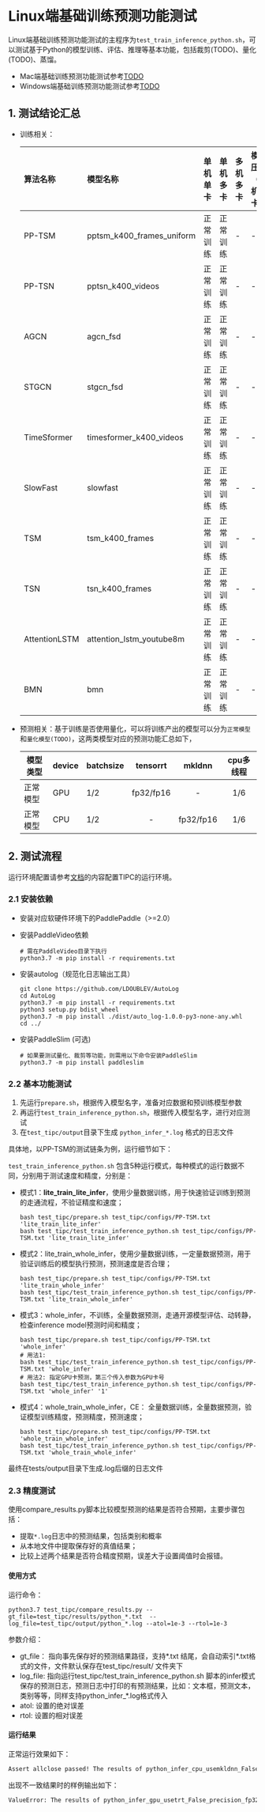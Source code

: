 # Linux端基础训练预测功能测试

Linux端基础训练预测功能测试的主程序为`test_train_inference_python.sh`，可以测试基于Python的模型训练、评估、推理等基本功能，包括裁剪(TODO)、量化(TODO)、蒸馏。

- Mac端基础训练预测功能测试参考[TODO]()
- Windows端基础训练预测功能测试参考[TODO]()

## 1. 测试结论汇总

- 训练相关：

    | 算法名称 | 模型名称 | 单机单卡 | 单机多卡 | 多机多卡 | 模型压缩（单机多卡） |
    |  :----  |   :----  |    :----  |  :----   |  :----   |  :----   |
    |  PP-TSM  | pptsm_k400_frames_uniform | 正常训练 | 正常训练 | - | - |
    |  PP-TSN  | pptsn_k400_videos | 正常训练 | 正常训练 | - | - |
    |  AGCN  | agcn_fsd | 正常训练 | 正常训练 | - | - |
    |  STGCN  | stgcn_fsd | 正常训练 | 正常训练 | - | - |
    |  TimeSformer  | timesformer_k400_videos | 正常训练 | 正常训练 | - | - |
    |  SlowFast  | slowfast | 正常训练 | 正常训练 | - | - |
    |  TSM  | tsm_k400_frames | 正常训练 | 正常训练 | - | - |
    |  TSN  | tsn_k400_frames | 正常训练 | 正常训练 | - | - |
    |  AttentionLSTM  | attention_lstm_youtube8m | 正常训练 | 正常训练 | - | - |
    |  BMN  | bmn | 正常训练 | 正常训练 | - | - |


- 预测相关：基于训练是否使用量化，可以将训练产出的模型可以分为`正常模型`和`量化模型(TODO)`，这两类模型对应的预测功能汇总如下，

    | 模型类型 |device | batchsize | tensorrt | mkldnn | cpu多线程 |
    |  ----   |  ---- |   ----   |  :----:  |   :----:   |  :----:  |
    | 正常模型 | GPU | 1/2 | fp32/fp16 | - | 1/6 |
    | 正常模型 | CPU | 1/2 | - | fp32/fp16 | 1/6 |


## 2. 测试流程

运行环境配置请参考[文档](./install.md)的内容配置TIPC的运行环境。

### 2.1 安装依赖
- 安装对应软硬件环境下的PaddlePaddle（>=2.0）

- 安装PaddleVideo依赖
    ```
    # 需在PaddleVideo目录下执行
    python3.7 -m pip install -r requirements.txt
    ```
- 安装autolog（规范化日志输出工具）
    ```
    git clone https://github.com/LDOUBLEV/AutoLog
    cd AutoLog
    python3.7 -m pip install -r requirements.txt
    python3 setup.py bdist_wheel
    python3.7 -m pip install ./dist/auto_log-1.0.0-py3-none-any.whl
    cd ../
    ```
- 安装PaddleSlim (可选)
   ```
   # 如果要测试量化、裁剪等功能，则需用以下命令安装PaddleSlim
   python3.7 -m pip install paddleslim
   ```


### 2.2 基本功能测试
1. 先运行`prepare.sh`，根据传入模型名字，准备对应数据和预训练模型参数
2. 再运行`test_train_inference_python.sh`，根据传入模型名字，进行对应测试
3. 在`test_tipc/output`目录下生成 `python_infer_*.log` 格式的日志文件

具体地，以PP-TSM的测试链条为例，运行细节如下：

`test_train_inference_python.sh` 包含5种运行模式，每种模式的运行数据不同，分别用于测试速度和精度，分别是：

- 模式1：**lite_train_lite_infer**，使用少量数据训练，用于快速验证训练到预测的走通流程，不验证精度和速度；
    ```shell
    bash test_tipc/prepare.sh test_tipc/configs/PP-TSM.txt 'lite_train_lite_infer'
    bash test_tipc/test_train_inference_python.sh test_tipc/configs/PP-TSM.txt 'lite_train_lite_infer'
    ```

- 模式2：lite_train_whole_infer，使用少量数据训练，一定量数据预测，用于验证训练后的模型执行预测，预测速度是否合理；
    ```shell
    bash test_tipc/prepare.sh test_tipc/configs/PP-TSM.txt  'lite_train_whole_infer'
    bash test_tipc/test_train_inference_python.sh test_tipc/configs/PP-TSM.txt 'lite_train_whole_infer'
    ```

- 模式3：whole_infer，不训练，全量数据预测，走通开源模型评估、动转静，检查inference model预测时间和精度；
    ```shell
    bash test_tipc/prepare.sh test_tipc/configs/PP-TSM.txt 'whole_infer'
    # 用法1:
    bash test_tipc/test_train_inference_python.sh test_tipc/configs/PP-TSM.txt 'whole_infer'
    # 用法2: 指定GPU卡预测，第三个传入参数为GPU卡号
    bash test_tipc/test_train_inference_python.sh test_tipc/configs/PP-TSM.txt 'whole_infer' '1'
    ```

- 模式4：whole_train_whole_infer，CE： 全量数据训练，全量数据预测，验证模型训练精度，预测精度，预测速度；
    ```shell
    bash test_tipc/prepare.sh test_tipc/configs/PP-TSM.txt 'whole_train_whole_infer'
    bash test_tipc/test_train_inference_python.sh test_tipc/configs/PP-TSM.txt 'whole_train_whole_infer'
    ```


最终在tests/output目录下生成.log后缀的日志文件


### 2.3 精度测试

使用compare_results.py脚本比较模型预测的结果是否符合预期，主要步骤包括：
- 提取`*.log`日志中的预测结果，包括类别和概率
- 从本地文件中提取保存好的真值结果；
- 比较上述两个结果是否符合精度预期，误差大于设置阈值时会报错。

#### 使用方式
运行命令：
```shell
python3.7 test_tipc/compare_results.py --gt_file=test_tipc/results/python_*.txt  --log_file=test_tipc/output/python_*.log --atol=1e-3 --rtol=1e-3
```

参数介绍：  
- gt_file： 指向事先保存好的预测结果路径，支持*.txt 结尾，会自动索引*.txt格式的文件，文件默认保存在test_tipc/result/ 文件夹下
- log_file: 指向运行test_tipc/test_train_inference_python.sh 脚本的infer模式保存的预测日志，预测日志中打印的有预测结果，比如：文本框，预测文本，类别等等，同样支持python_infer_*.log格式传入
- atol: 设置的绝对误差
- rtol: 设置的相对误差

#### 运行结果

正常运行效果如下：
```bash
Assert allclose passed! The results of python_infer_cpu_usemkldnn_False_threads_6_precision_fp32_batchsize_16.log and ./test_tipc/results/PP-TSM/python_ppvideo_PP-TSM_results_fp32.txt are consistent!
```

出现不一致结果时的样例输出如下：
```bash
ValueError: The results of python_infer_gpu_usetrt_False_precision_fp32_batchsize_8.log and the results of ./test_tipc/results/PP-TSM/python_ppvideo_PP-TSM_results_fp32.txt are inconsistent!
```
